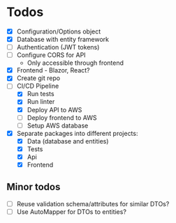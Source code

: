 ﻿# Todos

- [x] Configuration/Options object
- [x] Database with entity framework
- [ ] Authentication (JWT tokens)
- [ ] Configure CORS for API
  - Only accessible through frontend
- [x] Frontend - Blazor, React?
- [x] Create git repo
- [ ] CI/CD Pipeline
    - [x] Run tests
    - [x] Run linter
    - [x] Deploy API to AWS
    - [ ] Deploy frontend to AWS
    - [ ] Setup AWS database
- [x] Separate packages into different projects:
    - [x] Data (database and entities)
    - [x] Tests
    - [x] Api
    - [x] Frontend

## Minor todos

- [ ] Reuse validation schema/attributes for similar DTOs?
- [ ] Use AutoMapper for DTOs to entities?